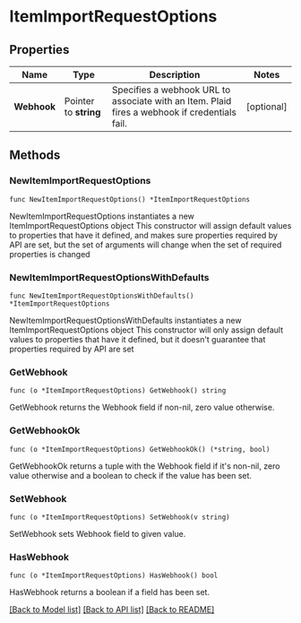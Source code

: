 # ItemImportRequestOptions

## Properties

Name | Type | Description | Notes
------------ | ------------- | ------------- | -------------
**Webhook** | Pointer to **string** | Specifies a webhook URL to associate with an Item. Plaid fires a webhook if credentials fail.  | [optional] 

## Methods

### NewItemImportRequestOptions

`func NewItemImportRequestOptions() *ItemImportRequestOptions`

NewItemImportRequestOptions instantiates a new ItemImportRequestOptions object
This constructor will assign default values to properties that have it defined,
and makes sure properties required by API are set, but the set of arguments
will change when the set of required properties is changed

### NewItemImportRequestOptionsWithDefaults

`func NewItemImportRequestOptionsWithDefaults() *ItemImportRequestOptions`

NewItemImportRequestOptionsWithDefaults instantiates a new ItemImportRequestOptions object
This constructor will only assign default values to properties that have it defined,
but it doesn't guarantee that properties required by API are set

### GetWebhook

`func (o *ItemImportRequestOptions) GetWebhook() string`

GetWebhook returns the Webhook field if non-nil, zero value otherwise.

### GetWebhookOk

`func (o *ItemImportRequestOptions) GetWebhookOk() (*string, bool)`

GetWebhookOk returns a tuple with the Webhook field if it's non-nil, zero value otherwise
and a boolean to check if the value has been set.

### SetWebhook

`func (o *ItemImportRequestOptions) SetWebhook(v string)`

SetWebhook sets Webhook field to given value.

### HasWebhook

`func (o *ItemImportRequestOptions) HasWebhook() bool`

HasWebhook returns a boolean if a field has been set.


[[Back to Model list]](../README.md#documentation-for-models) [[Back to API list]](../README.md#documentation-for-api-endpoints) [[Back to README]](../README.md)


